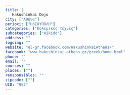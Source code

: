 ```yaml
---
title: |
   Hakushinkai Dojo
city: ["Αθήνα"]
perioxi: ["ΗΛΙΟΥΠΟΛΗ"]
categories: ["Πολεμικές τέχνες"]
subcategories: ["Aikido"]
address: ""
logoimg: ""
website: "el-gr.facebook.com/HakushinkaiAthens/"
facebook: "www.hakushinkai-athens.gr/greek/home.html"
phone: ""
email: ""
courses: ""
places: [""]
rensponsibles: ""
zipcode: [""]
UID: "952"
---
```




